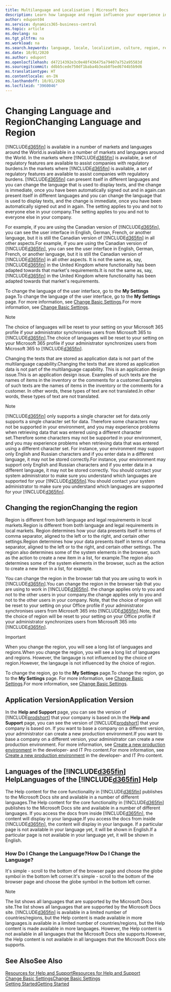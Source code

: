 ```yaml
---
title: Multilanguage and Localisation | Microsoft Docs
description: Learn how language and region influence your experience in Business Central.
author: edupont04
ms.service: dynamics365-business-central
ms.topic: article
ms.devlang: na
ms.tgt_pltfrm: na
ms.workload: na
ms.search.keywords: language, locale, localization, culture, region, regional settings
ms.date: 10/01/2020
ms.author: edupont
ms.openlocfilehash: d47214392e3c0e48f436475a79407a752a95583d
ms.sourcegitcommit: ddbb5cede750df1baba4b3eab8fbed6744b5b9d6
ms.translationtype: HT
ms.contentlocale: en-IN
ms.lasthandoff: 10/01/2020
ms.locfileid: "3960046"
---
```

# <a name="changing-language-and-region"></a><span data-ttu-id="0570a-103">Changing Language and Region</span><span class="sxs-lookup"><span data-stu-id="0570a-103">Changing Language and Region</span></span>

[!INCLUDE[d365fin](includes/d365fin_md.md)] <span data-ttu-id="0570a-104">is available in a number of markets and languages around the World.</span><span class="sxs-lookup"><span data-stu-id="0570a-104">is available in a number of markets and languages around the World.</span></span> <span data-ttu-id="0570a-105">In the markets where [!INCLUDE[d365fin](includes/d365fin_md.md)] is available, a set of regulatory features are available to assist companies with regulatory burdens.</span><span class="sxs-lookup"><span data-stu-id="0570a-105">In the markets where [!INCLUDE[d365fin](includes/d365fin_md.md)] is available, a set of regulatory features are available to assist companies with regulatory burdens.</span></span> [!INCLUDE[d365fin](includes/d365fin_md.md)] <span data-ttu-id="0570a-106">can present itself in different languages and you can change the language that is used to display texts, and the change is immediate, once you have been automatically signed out and in again.</span><span class="sxs-lookup"><span data-stu-id="0570a-106">can present itself in different languages and you can change the language that is used to display texts, and the change is immediate, once you have been automatically signed out and in again.</span></span> <span data-ttu-id="0570a-107">The setting applies to you and not to everyone else in your company.</span><span class="sxs-lookup"><span data-stu-id="0570a-107">The setting applies to you and not to everyone else in your company.</span></span>  

<span data-ttu-id="0570a-108">For example, if you are using the Canadian version of [!INCLUDE[d365fin](includes/d365fin_md.md)], you can see the user interface in English, German, French, or another language, but it is still the Canadian version of [!INCLUDE[d365fin](includes/d365fin_md.md)] in all other aspects.</span><span class="sxs-lookup"><span data-stu-id="0570a-108">For example, if you are using the Canadian version of [!INCLUDE[d365fin](includes/d365fin_md.md)], you can see the user interface in English, German, French, or another language, but it is still the Canadian version of [!INCLUDE[d365fin](includes/d365fin_md.md)] in all other aspects.</span></span> <span data-ttu-id="0570a-109">It is not the same as, say, [!INCLUDE[d365fin](includes/d365fin_md.md)] in the United Kingdom where functionality has been adapted towards that market's requirements.</span><span class="sxs-lookup"><span data-stu-id="0570a-109">It is not the same as, say, [!INCLUDE[d365fin](includes/d365fin_md.md)] in the United Kingdom where functionality has been adapted towards that market's requirements.</span></span>  

<span data-ttu-id="0570a-110">To change the language of the user interface, go to the **My Settings** page.</span><span class="sxs-lookup"><span data-stu-id="0570a-110">To change the language of the user interface, go to the **My Settings** page.</span></span> <span data-ttu-id="0570a-111">For more information, see [Change Basic Settings](ui-change-basic-settings.md#language).</span><span class="sxs-lookup"><span data-stu-id="0570a-111">For more information, see [Change Basic Settings](ui-change-basic-settings.md#language).</span></span> 

> [!NOTE]  
> <span data-ttu-id="0570a-112">The choice of languages will be reset to your setting on your Microsoft 365 profile if your administrator synchronises users from Microsoft 365 to [!INCLUDE[d365fin](includes/d365fin_md.md)].</span><span class="sxs-lookup"><span data-stu-id="0570a-112">The choice of languages will be reset to your setting on your Microsoft 365 profile if your administrator synchronizes users from Microsoft 365 to [!INCLUDE[d365fin](includes/d365fin_md.md)].</span></span>

<span data-ttu-id="0570a-113">Changing the texts that are stored as application data is not part of the multilanguage capability.</span><span class="sxs-lookup"><span data-stu-id="0570a-113">Changing the texts that are stored as application data is not part of the multilanguage capability.</span></span> <span data-ttu-id="0570a-114">This is an application design issue.</span><span class="sxs-lookup"><span data-stu-id="0570a-114">This is an application design issue.</span></span> <span data-ttu-id="0570a-115">Examples of such texts are the names of items in the inventory or the comments for a customer.</span><span class="sxs-lookup"><span data-stu-id="0570a-115">Examples of such texts are the names of items in the inventory or the comments for a customer.</span></span> <span data-ttu-id="0570a-116">In other words, these types of text are not translated.</span><span class="sxs-lookup"><span data-stu-id="0570a-116">In other words, these types of text are not translated.</span></span>  

> [!NOTE]  
> [!INCLUDE[d365fin](includes/d365fin_md.md)] <span data-ttu-id="0570a-117">only supports a single character set for data.</span><span class="sxs-lookup"><span data-stu-id="0570a-117">only supports a single character set for data.</span></span> <span data-ttu-id="0570a-118">Therefore some characters may not be supported in your environment, and you may experience problems when retrieving data that was entered using a different character set.</span><span class="sxs-lookup"><span data-stu-id="0570a-118">Therefore some characters may not be supported in your environment, and you may experience problems when retrieving data that was entered using a different character set.</span></span> <span data-ttu-id="0570a-119">For instance, your environment may support only English and Russian characters and if you enter data in a different language, it may not be stored correctly.</span><span class="sxs-lookup"><span data-stu-id="0570a-119">For instance, your environment may support only English and Russian characters and if you enter data in a different language, it may not be stored correctly.</span></span> <span data-ttu-id="0570a-120">You should contact your system administrator to make sure you understand which languages are supported for your [!INCLUDE[d365fin](includes/d365fin_md.md)].</span><span class="sxs-lookup"><span data-stu-id="0570a-120">You should contact your system administrator to make sure you understand which languages are supported for your [!INCLUDE[d365fin](includes/d365fin_md.md)].</span></span>  

## <a name="changing-the-region"></a><span data-ttu-id="0570a-121">Changing the region</span><span class="sxs-lookup"><span data-stu-id="0570a-121">Changing the region</span></span>
<span data-ttu-id="0570a-122">Region is different from both language and legal requirements in local markets.</span><span class="sxs-lookup"><span data-stu-id="0570a-122">Region is different from both language and legal requirements in local markets.</span></span> <span data-ttu-id="0570a-123">Region determines how your data presents itself in terms of comma separator, aligned to the left or to the right, and certain other settings.</span><span class="sxs-lookup"><span data-stu-id="0570a-123">Region determines how your data presents itself in terms of comma separator, aligned to the left or to the right, and certain other settings.</span></span> <span data-ttu-id="0570a-124">The region also determines some of the system elements in the browser, such as the action to create a new item in a list, for example.</span><span class="sxs-lookup"><span data-stu-id="0570a-124">The region also determines some of the system elements in the browser, such as the action to create a new item in a list, for example.</span></span>  

<span data-ttu-id="0570a-125">You can change the region in the browser tab that you are using to work in [!INCLUDE[d365fin](includes/d365fin_md.md)].</span><span class="sxs-lookup"><span data-stu-id="0570a-125">You can change the region in the browser tab that you are using to work in [!INCLUDE[d365fin](includes/d365fin_md.md)].</span></span> <span data-ttu-id="0570a-126">the change applies only to you and not to the other users in your company.</span><span class="sxs-lookup"><span data-stu-id="0570a-126">the change applies only to you and not to the other users in your company.</span></span>  <span data-ttu-id="0570a-127">Note, that the choice of region will be reset to your setting on your Office profile if your administrator synchronises users from Microsoft 365 into [!INCLUDE[d365fin](includes/d365fin_md.md)].</span><span class="sxs-lookup"><span data-stu-id="0570a-127">Note, that the choice of region will be reset to your setting on your Office profile if your administrator synchronizes users from Microsoft 365 into [!INCLUDE[d365fin](includes/d365fin_md.md)].</span></span>

> [!IMPORTANT]  
>  <span data-ttu-id="0570a-128">When you change the region, you will see a long list of languages and regions.</span><span class="sxs-lookup"><span data-stu-id="0570a-128">When you change the region, you will see a long list of languages and regions.</span></span> <span data-ttu-id="0570a-129">However, the langauge is not influenced by the choice of region.</span><span class="sxs-lookup"><span data-stu-id="0570a-129">However, the langauge is not influenced by the choice of region.</span></span>  

<span data-ttu-id="0570a-130">To change the region, go to the **My Settings** page.</span><span class="sxs-lookup"><span data-stu-id="0570a-130">To change the region, go to the **My Settings** page.</span></span> <span data-ttu-id="0570a-131">For more information, see [Change Basic Settings](ui-change-basic-settings.md).</span><span class="sxs-lookup"><span data-stu-id="0570a-131">For more information, see [Change Basic Settings](ui-change-basic-settings.md).</span></span>  

## <a name="application-version"></a><span data-ttu-id="0570a-132">Application Version</span><span class="sxs-lookup"><span data-stu-id="0570a-132">Application Version</span></span>

<span data-ttu-id="0570a-133">In the **Help and Support** page, you can see the version of [!INCLUDE[prodshort](includes/prodshort.md)] that your company is based on.</span><span class="sxs-lookup"><span data-stu-id="0570a-133">In the **Help and Support** page, you can see the version of [!INCLUDE[prodshort](includes/prodshort.md)] that your company is based on.</span></span> <span data-ttu-id="0570a-134">If you want to base a company on a different version, your administrator can create a new production environment.</span><span class="sxs-lookup"><span data-stu-id="0570a-134">If you want to base a company on a different version, your administrator can create a new production environment.</span></span> <span data-ttu-id="0570a-135">For more information, see [Create a new production environment](/dynamics365/business-central/dev-itpro/administration/tenant-admin-center-environments#create-a-new-production-environment) in the developer- and IT Pro content.</span><span class="sxs-lookup"><span data-stu-id="0570a-135">For more information, see [Create a new production environment](/dynamics365/business-central/dev-itpro/administration/tenant-admin-center-environments#create-a-new-production-environment) in the developer- and IT Pro content.</span></span>  

## <a name="languages-of-the-d365fin-help"></a><span data-ttu-id="0570a-136">Languages of the [!INCLUDE[d365fin](includes/d365fin_md.md)] Help</span><span class="sxs-lookup"><span data-stu-id="0570a-136">Languages of the [!INCLUDE[d365fin](includes/d365fin_md.md)] Help</span></span>
<span data-ttu-id="0570a-137">The Help content for the core functionality in [!INCLUDE[d365fin](includes/d365fin_md.md)] publishes to the Microsoft Docs site and available in a number of different languages.</span><span class="sxs-lookup"><span data-stu-id="0570a-137">The Help content for the core functionality in [!INCLUDE[d365fin](includes/d365fin_md.md)] publishes to the Microsoft Docs site and available in a number of different languages.</span></span> <span data-ttu-id="0570a-138">If you access the docs from inside [!INCLUDE[d365fin](includes/d365fin_md.md)], the content will display in your language.</span><span class="sxs-lookup"><span data-stu-id="0570a-138">If you access the docs from inside [!INCLUDE[d365fin](includes/d365fin_md.md)], the content will display in your language.</span></span> <span data-ttu-id="0570a-139">If a particular page is not available in your language yet, it will be shown in English.</span><span class="sxs-lookup"><span data-stu-id="0570a-139">If a particular page is not available in your language yet, it will be shown in English.</span></span>

### <a name="how-do-i-change-the-language"></a><span data-ttu-id="0570a-140">How Do I Change the Language?</span><span class="sxs-lookup"><span data-stu-id="0570a-140">How Do I Change the Language?</span></span>
<span data-ttu-id="0570a-141">It's simple - scroll to the bottom of the browser page and choose the globe symbol in the bottom left corner.</span><span class="sxs-lookup"><span data-stu-id="0570a-141">It's simple - scroll to the bottom of the browser page and choose the globe symbol in the bottom left corner.</span></span>

> [!NOTE]  
> <span data-ttu-id="0570a-142">The list shows all languages that are supported by the Microsoft Docs site.</span><span class="sxs-lookup"><span data-stu-id="0570a-142">The list shows all languages that are supported by the Microsoft Docs site.</span></span> [!INCLUDE[d365fin](includes/d365fin_md.md)] <span data-ttu-id="0570a-143">is available in a limited number of countries/regions, but the Help content is made available in more languages.</span><span class="sxs-lookup"><span data-stu-id="0570a-143">is available in a limited number of countries/regions, but the Help content is made available in more languages.</span></span> <span data-ttu-id="0570a-144">However, the Help content is not available in all languages that the Microsoft Docs site supports.</span><span class="sxs-lookup"><span data-stu-id="0570a-144">However, the Help content is not available in all languages that the Microsoft Docs site supports.</span></span>

## <a name="see-also"></a><span data-ttu-id="0570a-145">See Also</span><span class="sxs-lookup"><span data-stu-id="0570a-145">See Also</span></span>

[<span data-ttu-id="0570a-146">Resources for Help and Support</span><span class="sxs-lookup"><span data-stu-id="0570a-146">Resources for Help and Support</span></span>](product-help-and-support.md)  
[<span data-ttu-id="0570a-147">Change Basic Settings</span><span class="sxs-lookup"><span data-stu-id="0570a-147">Change Basic Settings</span></span>](ui-change-basic-settings.md)  
[<span data-ttu-id="0570a-148">Getting Started</span><span class="sxs-lookup"><span data-stu-id="0570a-148">Getting Started</span></span>](product-get-started.md)  
